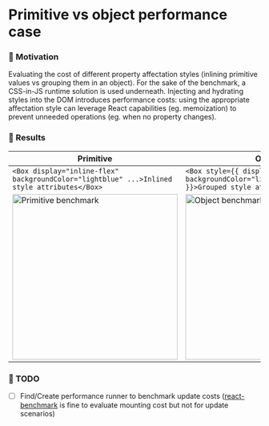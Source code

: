 # Primitive vs object performance case

### 🤔 Motivation

Evaluating the cost of different property affectation styles (inlining primitive values vs grouping them in an object).
For the sake of the benchmark, a CSS-in-JS runtime solution is used underneath. Injecting and hydrating styles into the DOM introduces performance costs: using the appropriate affectation style can leverage React capabilities (eg. memoization) to prevent unneeded operations (eg. when no property changes).

### 🔢 Results

| Primitive  | Object  |
| ------------- | ------------- |
| ```<Box display="inline-flex" backgroundColor="lightblue" ...>Inlined style attributes</Box>```  | ```<Box style={{ display:"inline-flex", backgroundColor="lightblue", ... }}>Grouped style attributes</Box>```  |
| <img width="330" alt="Primitive benchmark" src="https://user-images.githubusercontent.com/10498826/204619822-4b71d9ce-8a97-4d77-96ec-57b7dd1a3fec.png">  | <img width="330" alt="Object benchmark" src="https://user-images.githubusercontent.com/10498826/204619816-74bd357f-6911-4cf4-8a39-4cfd7573f692.png">  |

### 📝 TODO

- [ ] Find/Create performance runner to benchmark update costs ([react-benchmark](https://github.com/Rowno/react-benchmark) is fine to evaluate mounting cost but not for update scenarios)

